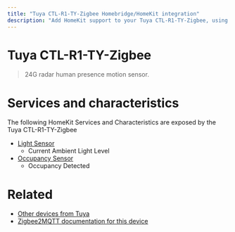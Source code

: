```yaml
---
title: "Tuya CTL-R1-TY-Zigbee Homebridge/HomeKit integration"
description: "Add HomeKit support to your Tuya CTL-R1-TY-Zigbee, using Homebridge, Zigbee2MQTT and homebridge-z2m."
---
```

<!---
This file has been GENERATED using src/docgen/docgen.ts
DO NOT EDIT THIS FILE MANUALLY!
-->
# Tuya CTL-R1-TY-Zigbee
> 24G radar human presence motion sensor.


# Services and characteristics
The following HomeKit Services and Characteristics are exposed by
the Tuya CTL-R1-TY-Zigbee

* [Light Sensor](../../sensors.md)
  * Current Ambient Light Level
* [Occupancy Sensor](../../sensors.md)
  * Occupancy Detected


# Related
* [Other devices from Tuya](../index.md#tuya)
* [Zigbee2MQTT documentation for this device](https://www.zigbee2mqtt.io/devices/CTL-R1-TY-Zigbee.html)